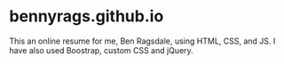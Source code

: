 # bennyrags.github.io

This an online resume for me, Ben Ragsdale, using HTML, CSS, and JS. I have also used Boostrap, custom CSS and jQuery.
